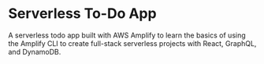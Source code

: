 # Serverless To-Do App
A serverless todo app built with AWS Amplify to learn the basics of using the Amplify CLI to create full-stack serverless projects with React, GraphQL, and DynamoDB.
